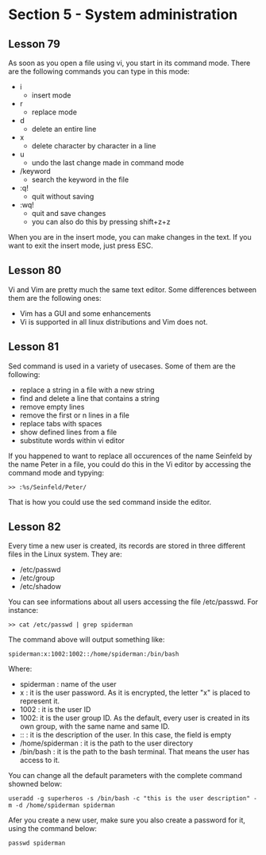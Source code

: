 # **Section 5 - System administration**

## **Lesson 79**
As soon as you open a file using vi, you start in its command mode. There are the following commands you can type in this mode:

- i
    - insert mode
- r
    - replace mode
- d
    - delete an entire line
- x
    - delete character by character in a line
- u
    - undo the last change made in command mode
- /keyword
    - search the keyword in the file
- :q!
    - quit without saving
- :wq! 
    - quit and save changes
    - you can also do this by pressing shift+z+z

When you are in the insert mode, you can make changes in the text.
If you want to exit the insert mode, just press ESC.

## **Lesson 80**
Vi and Vim are pretty much the same text editor. Some differences between them are the following ones:
- Vim has a GUI and some enhancements
- Vi is supported in all linux distributions and Vim does not.

## **Lesson 81**
Sed command is used in a variety of usecases. Some of them are the following:

- replace a string in a file with a new string
- find and delete a line that contains a string
- remove empty lines
- remove the first or n lines in a file
- replace tabs with spaces
- show defined lines from a file
- substitute words within vi editor

If you happened to want to replace all occurences of the name Seinfeld by the name Peter in a file, you could do this in the Vi editor by accessing the command mode and typying:

```
>> :%s/Seinfeld/Peter/
```

That is how you could use the sed command inside the editor.

## **Lesson 82**
Every time a new user is created, its records are stored in three different files in the Linux system. They are:

- /etc/passwd
- /etc/group
- /etc/shadow

You can see informations about all users accessing the file /etc/passwd. For instance:

```
>> cat /etc/passwd | grep spiderman
```

The command above will output something like:

```
spiderman:x:1002:1002::/home/spiderman:/bin/bash
```

Where:

- spiderman : name of the user
- x : it is the user password. As it is encrypted, the letter "x" is placed to represent it.
- 1002 : it is the user ID
- 1002: it is the user group ID. As the default, every user is created in its own group, with the same name and same ID.
- :: : it is the description of the user. In this case, the field is empty
- /home/spiderman : it is the path to the user directory
- /bin/bash : it is the path to the bash terminal. That means the user has access to it.

You can change all the default parameters with the complete command showned below:

```
useradd -g superheros -s /bin/bash -c "this is the user description" -m -d /home/spiderman spiderman
```

Afer you create a new user, make sure you also create a password for it, using the command below:

```
passwd spiderman
```